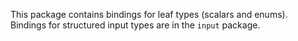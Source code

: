 
This package contains bindings for leaf types (scalars and enums). Bindings for structured input
types are in the `input` package.